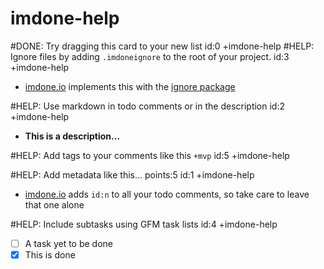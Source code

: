 imdone-help
====
#DONE: Try dragging this card to your new list id:0 +imdone-help
#HELP: Ignore files by adding `.imdoneignore` to the root of your project. id:3 +imdone-help
- [imdone.io](https://imdone.io) implements this with the [ignore package](https://www.npmjs.com/package/ignore)

#HELP: Use markdown in todo comments or in the description id:2 +imdone-help
- **This is a description...**

#HELP: Add tags to your comments like this `+mvp` id:5 +imdone-help

#HELP: Add metadata like this... points:5 id:1 +imdone-help
- [imdone.io](https://imdone.io) adds `id:n` to all your todo comments, so take care to leave that one alone

#HELP: Include subtasks using GFM task lists id:4 +imdone-help
- [ ] A task yet to be done
- [x] This is done
